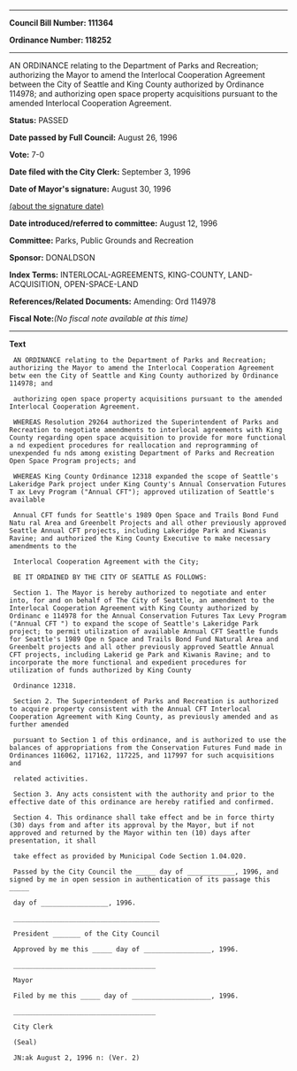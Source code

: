 

********

**Council Bill Number: 111364**
   
**Ordinance Number: 118252**
********

 AN ORDINANCE relating to the Department of Parks and Recreation; authorizing the Mayor to amend the Interlocal Cooperation Agreement between the City of Seattle and King County authorized by Ordinance 114978; and authorizing open space property acquisitions pursuant to the amended Interlocal Cooperation Agreement.

**Status:** PASSED
   
**Date passed by Full Council:** August 26, 1996
   
**Vote:** 7-0
   
**Date filed with the City Clerk:** September 3, 1996
   
**Date of Mayor's signature:** August 30, 1996
   
[(about the signature date)](/~public/approvaldate.htm)
   
   
   
**Date introduced/referred to committee:** August 12, 1996
   
**Committee:** Parks, Public Grounds and Recreation
   
**Sponsor:** DONALDSON
   
   
**Index Terms:** INTERLOCAL-AGREEMENTS, KING-COUNTY, LAND-ACQUISITION, OPEN-SPACE-LAND

**References/Related Documents:** Amending: Ord 114978

**Fiscal Note:**_(No fiscal note available at this time)_

********

**Text**
   
```
 AN ORDINANCE relating to the Department of Parks and Recreation; authorizing the Mayor to amend the Interlocal Cooperation Agreement betw een the City of Seattle and King County authorized by Ordinance 114978; and

 authorizing open space property acquisitions pursuant to the amended Interlocal Cooperation Agreement.

 WHEREAS Resolution 29264 authorized the Superintendent of Parks and Recreation to negotiate amendments to interlocal agreements with King County regarding open space acquisition to provide for more functional a nd expedient procedures for reallocation and reprogramming of unexpended fu nds among existing Department of Parks and Recreation Open Space Program projects; and

 WHEREAS King County Ordinance 12318 expanded the scope of Seattle's Lakeridge Park project under King County's Annual Conservation Futures T ax Levy Program ("Annual CFT"); approved utilization of Seattle's available

 Annual CFT funds for Seattle's 1989 Open Space and Trails Bond Fund Natu ral Area and Greenbelt Projects and all other previously approved Seattle Annual CFT projects, including Lakeridge Park and Kiwanis Ravine; and authorized the King County Executive to make necessary amendments to the

 Interlocal Cooperation Agreement with the City;

 BE IT ORDAINED BY THE CITY OF SEATTLE AS FOLLOWS:

 Section 1. The Mayor is hereby authorized to negotiate and enter into, for and on behalf of The City of Seattle, an amendment to the Interlocal Cooperation Agreement with King County authorized by Ordinanc e 114978 for the Annual Conservation Futures Tax Levy Program ("Annual CFT ") to expand the scope of Seattle's Lakeridge Park project; to permit utilization of available Annual CFT Seattle funds for Seattle's 1989 Ope n Space and Trails Bond Fund Natural Area and Greenbelt projects and all other previously approved Seattle Annual CFT projects, including Lakerid ge Park and Kiwanis Ravine; and to incorporate the more functional and expedient procedures for utilization of funds authorized by King County

 Ordinance 12318.

 Section 2. The Superintendent of Parks and Recreation is authorized to acquire property consistent with the Annual CFT Interlocal Cooperation Agreement with King County, as previously amended and as further amended

 pursuant to Section 1 of this ordinance, and is authorized to use the balances of appropriations from the Conservation Futures Fund made in Ordinances 116062, 117162, 117225, and 117997 for such acquisitions and

 related activities.

 Section 3. Any acts consistent with the authority and prior to the effective date of this ordinance are hereby ratified and confirmed.

 Section 4. This ordinance shall take effect and be in force thirty (30) days from and after its approval by the Mayor, but if not approved and returned by the Mayor within ten (10) days after presentation, it shall

 take effect as provided by Municipal Code Section 1.04.020.

 Passed by the City Council the _____ day of ____________, 1996, and signed by me in open session in authentication of its passage this _____

 day of _________________, 1996.

 _____________________________________

 President _______ of the City Council

 Approved by me this _____ day of _________________, 1996.

 ____________________________________

 Mayor

 Filed by me this _____ day of ____________________, 1996.

 ____________________________________

 City Clerk

 (Seal)

 JN:ak August 2, 1996 n: (Ver. 2)

```
